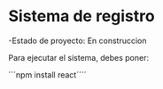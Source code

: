 <h1> Sistema de registro</h1>

-Estado de proyecto: En construccion 

Para ejecutar el sistema, debes poner:

´´´npm install react´´´´
